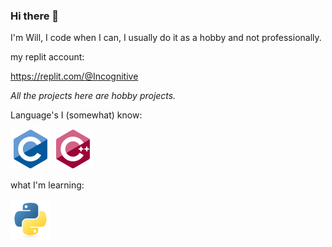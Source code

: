 
### Hi there 👋
I'm Will,
I code when I can, I usually do it as a hobby and not professionally.

my replit account:

https://replit.com/@Incognitive

_All the projects here are hobby projects._

Language's I (somewhat) know:

<code><img height="64" src="https://github.com/devicons/devicon/blob/master/icons/c/c-original.svg"></code>
<code><img height="64" src="https://github.com/devicons/devicon/blob/master/icons/cplusplus/cplusplus-original.svg"></code>

what I'm learning:

<code><img height="64" src="https://github.com/devicons/devicon/blob/master/icons/python/python-original.svg"></code>
<!--
**PinkishOxygen/PinkishOxygen** is a ✨ _special_ ✨ repository because its `README.md` (this file) appears on your GitHub profile.

Here are some ideas to get you started:

- 🔭 I’m currently working on ...
- 🌱 I’m currently learning ...
- 👯 I’m looking to collaborate on ...
- 🤔 I’m looking for help with ...
- 💬 Ask me about ...
- 📫 How to reach me: ...
- 😄 Pronouns: ...
- ⚡ Fun fact: ...
-->
